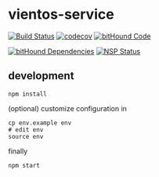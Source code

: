 # vientos-service

[![Build Status](https://travis-ci.org/vientos/vientos-service.svg?branch=staging)](https://travis-ci.org/vientos/vientos-service)
[![codecov](https://codecov.io/gh/vientos/vientos-service/branch/staging/graph/badge.svg)](https://codecov.io/gh/vientos/vientos-service)
[![bitHound Code](https://www.bithound.io/github/vientos/vientos-service/badges/code.svg)](https://www.bithound.io/github/vientos/vientos-service)

[![bitHound Dependencies](https://www.bithound.io/github/vientos/vientos-service/badges/dependencies.svg)](https://www.bithound.io/github/vientos/vientos-service/master/dependencies/npm)
[![NSP Status](https://nodesecurity.io/orgs/vientos/projects/007b4e6c-aa76-46b0-bf8c-dc1ba9f5581b/badge)](https://nodesecurity.io/orgs/vientos/projects/007b4e6c-aa76-46b0-bf8c-dc1ba9f5581b)
## development

```shell
npm install
```

(optional) customize configuration in

```shell
cp env.example env
# edit env
source env
```

finally

```shell
npm start
```
